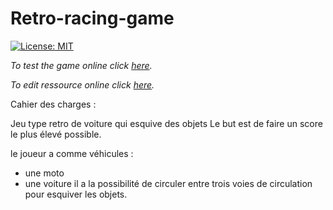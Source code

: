# Retro-racing-game
[![License: MIT](https://img.shields.io/badge/License-MIT-yellow.svg)](LICENSE)

*To test the game online click [here](https://kitao.github.io/pyxel/wasm/launcher/?run=rattlessnake.retro-racing-game.game).*

*To edit ressource online click [here](https://kitao.github.io/pyxel/wasm/launcher/?edit=rattlessnake.retro-racing-game.graphics).*

Cahier des charges :

Jeu type retro de voiture qui esquive des objets
Le but est de faire un score le plus élevé possible.

le joueur a comme véhicules :
  - une moto
  - une voiture
 il a la possibilité de circuler entre trois voies de circulation pour esquiver les objets.
